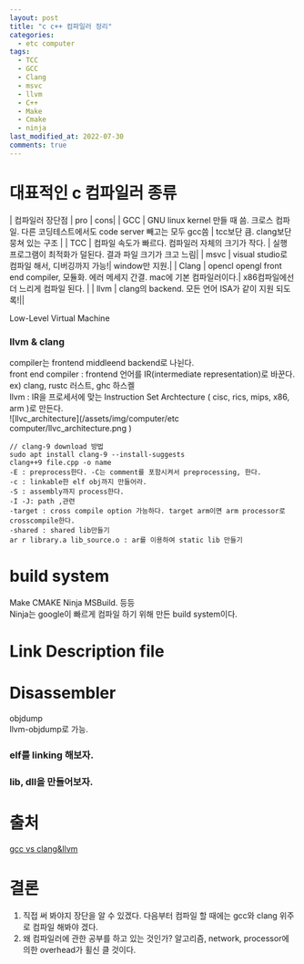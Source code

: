 ```yaml
---
layout: post
title: "c c++ 컴파일러 정리"
categories:
  - etc computer
tags:
  - TCC 
  - GCC
  - Clang
  - msvc
  - llvm
  - C++
  - Make
  - Cmake
  - ninja
last_modified_at: 2022-07-30
comments: true
---
```

# 대표적인 c 컴파일러 종류

| 컴파일러 장단점 | pro | cons|
| GCC           | GNU linux kernel 만들 때 씀. 크로스 컴파일. 다른 코딩테스트에서도 code server 빼고는 모두 gcc씀 | tcc보단 큼. clang보단 뭉쳐 있는 구조 |
| TCC           | 컴파일 속도가 빠르다. 컴파일러 자체의 크기가 작다. | 실행 프로그램이 최적화가 덜된다. 결과 파일 크기가 크고 느림|
| msvc          | visual studio로 컴파일 해서, 디버깅까지 가능!| window만 지원.|
| Clang         | opencl opengl front end compiler, 모듈화. 에러 메세지 간결. mac에 기본 컴파일러이다.| x86컴파일에선 더 느리게 컴파일 된다. |
| llvm          | clang의 backend. 모든 언어 ISA가 같이 지원 되도록!||

Low-Level Virtual Machine

### llvm & clang
compiler는 frontend middleend backend로 나뉜다. <br>
front end compiler : frontend 언어를 IR$($intermediate representation$)$로 바꾼다. ex$)$ clang, rustc 러스트, ghc 하스켈<br>
llvm : IR을 프로세서에 맞는 Instruction Set Archtecture $($ cisc, rics, mips, x86, arm $)$로 만든다. <br>
![llvc_architecture](/assets/img/computer/etc computer/llvc_architecture.png )
```
// clang-9 download 방법
sudo apt install clang-9 --install-suggests
clang++9 file.cpp -o name
-E : preprocess한다. -C는 comment를 포함시켜서 preprocessing, 한다.
-c : linkable한 elf obj까지 만들어라.
-S : assembly까지 process한다.
-I -J: path ,관련
-target : cross compile option 가능하다. target arm이면 arm processor로 crosscompile한다.
-shared : shared lib만들기
ar r library.a lib_source.o : ar를 이용하여 static lib 만들기

```


# build system
Make CMAKE Ninja MSBuild. 등등 <br>
Ninja는 google이 빠르게 컴파일 하기 위해 만든 build system이다.<br>

# Link Description file


# Disassembler
objdump<br>
llvm-objdump로 가능. 

### elf를 linking 해보자.


### lib, dll을 만들어보자.


# 출처 
[gcc vs clang&llvm](https://www.incredibuild.com/blog/gcc-vs-clang-battle-of-the-behemoths) <br>


# 결론
1. 직접 써 봐야지 장단을 알 수 있겠다. 다음부터 컴파일 할 때에는 gcc와 clang 위주로 컴파일 해봐야 겠다.
2. 왜 컴파일러에 관한 공부를 하고 있는 것인가? 알고리즘, network, processor에 의한  overhead가 휠신 클 것이다.



